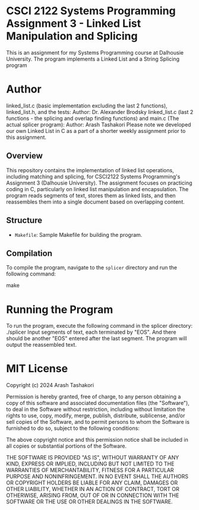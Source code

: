 # CSCI 2122 Systems Programming Assignment 3 - Linked List Manipulation and Splicing
This is an assignment for my Systems Programming course at Dalhousie University. The program implements a Linked List and a String Splicing program

# Author
linked_list.c (basic implementation excluding the last 2 functions), linked_list.h, and the tests: Author: Dr. Alexander Brodsky
linked_list.c (last 2 functions - the splicing and overlap finding functions) and main.c (The actual splicer program): Author: Arash Tashakori
Please note we developed our own Linked List in C as a part of a shorter weekly assignment prior to this assignment.

## Overview

This repository contains the implementation of linked list operations, including matching and splicing, for CSCI2122 Systems Programming's Assignment 3 (Dalhousie University). The assignment focuses on practicing coding in C, particularly on linked list manipulation and encapsulation. The program reads segments of text, stores them as linked lists, and then reassembles them into a single document based on overlapping content.

## Structure

- `Makefile`: Sample Makefile for building the program.

## Compilation

To compile the program, navigate to the `splicer` directory and run the following command:

make

# Running the Program
To run the program, execute the following command in the splicer directory:
./splicer
Input segments of text, each terminated by "EOS". And there should be another "EOS" entered after the last segment. The program will output the reassembled text.

# MIT License

Copyright (c) 2024 Arash Tashakori

Permission is hereby granted, free of charge, to any person obtaining a copy
of this software and associated documentation files (the "Software"), to deal
in the Software without restriction, including without limitation the rights
to use, copy, modify, merge, publish, distribute, sublicense, and/or sell
copies of the Software, and to permit persons to whom the Software is
furnished to do so, subject to the following conditions:

The above copyright notice and this permission notice shall be included in all
copies or substantial portions of the Software.

THE SOFTWARE IS PROVIDED "AS IS", WITHOUT WARRANTY OF ANY KIND, EXPRESS OR
IMPLIED, INCLUDING BUT NOT LIMITED TO THE WARRANTIES OF MERCHANTABILITY,
FITNESS FOR A PARTICULAR PURPOSE AND NONINFRINGEMENT. IN NO EVENT SHALL THE
AUTHORS OR COPYRIGHT HOLDERS BE LIABLE FOR ANY CLAIM, DAMAGES OR OTHER
LIABILITY, WHETHER IN AN ACTION OF CONTRACT, TORT OR OTHERWISE, ARISING FROM,
OUT OF OR IN CONNECTION WITH THE SOFTWARE OR THE USE OR OTHER DEALINGS IN THE
SOFTWARE.
